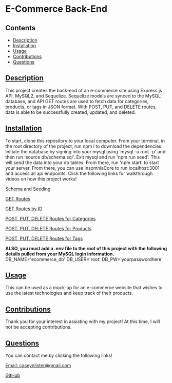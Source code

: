 # E-Commerce Back-End
  
## Contents
  
* [Description](#description)
* [Installation](#installation)
* [Usage](#usage)
* [Contributions](#contributions)
* [Questions](#questions)
    
## [Description](#Contents)
  
This project creates the back-end of an e-commerce site using Express.js API, MySQL2, and Sequelize. Sequelize models are synced to the MySQL database, and API GET routes are used to fetch data for categories, products, or tags in JSON format. With POST, PUT, and DELETE routes, data is able to be successfully created, updated, and deleted.
  
## [Installation](#Contents)
  
To start, clone this repository to your local computer. From your terminal, in the root directory of the project, run npm i to download the dependencies. Initiate the database by signing into your mysql using 'mysql -u root -p' and then run 'source db/schema.sql'. Exit mysql and run 'npm run seed'. This will send the data into your db tables. From there, run 'npm start' to start your server. From there, you can use InsomniaCore to run localhost:3001 and access all api endpoints. Click the following links for walkthrough videos on how this project works!

[Schema and Seeding](https://drive.google.com/file/d/1nldurCJ78HaRUBRUSIdqIyM-dw0GUPIY/view?usp=sharing)

[GET Routes](https://drive.google.com/file/d/1GZNC_NqNes7Dn1CwAfdRazDwM_2X7udc/view?usp=sharing)

[GET Routes by ID](https://drive.google.com/file/d/1wMyJxVsI6B4hCrtJney22dM55hAWCuhD/view?usp=sharing)

[POST, PUT, DELETE Routes for Categories](https://drive.google.com/file/d/1r0B6k8o3f9XfuWJsss77rkWMkJ-iQVn9/view?usp=sharing)

[POST, PUT, DELETE Routes for Products](https://drive.google.com/file/d/1rq5ZSlMlQpjvmkm1Br8gcSNGcKWNFIEL/view?usp=sharing)

[POST, PUT, DELETE Routes for Tags](https://drive.google.com/file/d/1Wwtqmfg-6AVxrlzbZoHsiu6sYVJvgz8b/view?usp=sharing)

**ALSO, you must add a .env file to the root of this project with the following details pulled from your MySQL login information.**
DB_NAME='ecommerce_db'
DB_USER='root'
DB_PW='yourpasswordhere'
  
## [Usage](#Contents)
  
This can be used as a mock-up for an e-commerce website that wishes to use the latest technologies and keep track of their products.
     
  
## [Contributions](#Contents)
  
Thank you for your interest in assisting with my project! At this time, I will not be accepting contributions.
  
    
  
## [Questions](#Contents)
  
You can contact me by clicking the following links!
  
[Email: caseynlister@gmail.com](mailto:caseynlister@gmail.com)
  
[GitHub](https://github.com/caseylister)
  